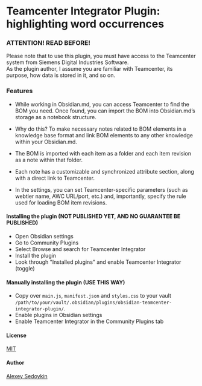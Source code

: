 # Teamcenter Integrator Plugin: highlighting word occurrences

### ATTENTION! READ BEFORE!
Please note that to use this plugin, you must have access to the Teamcenter system from Siemens Digital Industries Software.  
As the plugin author, I assume you are familiar with Teamcenter, its purpose, how data is stored in it, and so on.

### Features
- While working in Obsidian.md, you can access Teamcenter to find the BOM you need.
Once found, you can import the BOM into Obsidian.md’s storage as a notebook structure. 
- Why do this? To make necessary notes related to BOM elements in a knowledge base format and link 
BOM elements to any other knowledge within your Obsidian.md.

  
- The BOM is imported with each item as a folder and each item revision as a note within that folder.

- Each note has a customizable and synchronized attribute section, along with a direct link to Teamcenter.

- In the settings, you can set Teamcenter-specific parameters (such as webtier name, AWC URL/port, etc.) and, importantly, 
specify the rule used for loading BOM item revisions.

 

#### Installing the plugin (NOT PUBLISHED YET, AND NO GUARANTEE BE PUBLISHED)
- Open Obsidian settings
- Go to Community Plugins
- Select Browse and search for Teamcenter Integrator
- Install the plugin
- Look through "Installed plugins" and enable Teamcenter Integrator (toggle)


#### Manually installing the plugin (USE THIS WAY)
- Copy over `main.js`, `manifest.json` and `styles.css` to your vault `/path/to/your/vault/.obsidian/plugins/obsidian-teamcenter-integrator-plugin/`.
- Enable plugins in Obsidian settings
- Enable Teamcenter Integrator in the Community Plugins tab

#### License
[MIT](https://choosealicense.com/licenses/mit/)

#### Author
[Alexey Sedoykin](https://www.linkedin.com/in/sedoykin/)
